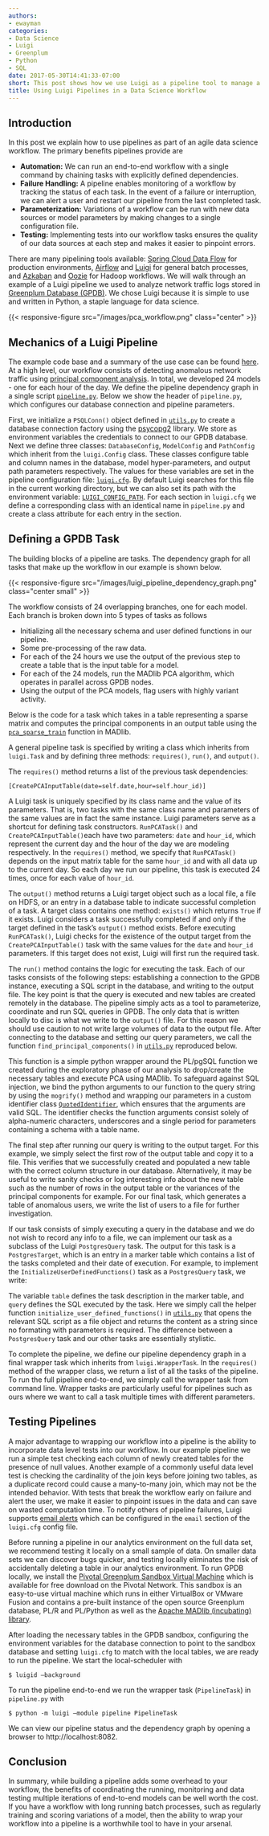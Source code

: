 ```yaml
---
authors:
- ewayman
categories:
- Data Science
- Luigi
- Greenplum
- Python
- SQL
date: 2017-05-30T14:41:33-07:00
short: This post shows how we use Luigi as a pipeline tool to manage a data science workflow.  We walk through an example analyzing network traffic logs.
title: Using Luigi Pipelines in a Data Science Workflow
---
```


## Introduction

In this post we explain how to use pipelines as part of an agile data science workflow.  The primary benefits pipelines provide are

* **Automation:** We can run an end-to-end workflow with a single command by chaining tasks with explicitly defined dependencies.
* **Failure Handling:** A pipeline enables monitoring of a workflow by tracking the status of each task. In the event of a failure or interruption, we can alert a user and restart our pipeline from the last completed task.
* **Parameterization:** Variations of a workflow can be run with new data sources or model parameters by making changes to a single configuration file. 
* **Testing:** Implementing tests into our workflow tasks ensures the quality of our data sources at each step and makes it easier to pinpoint errors.

There are many pipelining tools available: [Spring Cloud Data Flow](http://cloud.spring.io/spring-cloud-dataflow/) for production environments, [Airflow](https://airflow.incubator.apache.org/) and [Luigi](https://luigi.readthedocs.io/en/stable/) for general batch processes, and [Azkaban](https://azkaban.github.io/) and [Oozie](http://oozie.apache.org/) for Hadoop workflows.  We will walk through an example of a Luigi pipeline we used to analyze network traffic logs stored in [Greenplum Database (GPDB)](http://greenplum.org/).  We chose Luigi because it is simple to use and written in Python, a staple language for data science. 

{{< responsive-figure src="/images/pca_workflow.png" class="center" >}}

## Mechanics of a Luigi Pipeline

The example code base and a summary of the use case can be found [here](https://github.com/ericwayman/luigi_gdb_pipeline_demo).  At a high level, our workflow consists of detecting anomalous network traffic using [principal component analysis](https://en.wikipedia.org/wiki/Principal_component_analysis).  In total, we developed 24 models - one for each hour of the day.  We define the  pipeline dependency graph  in a single script [```pipeline.py```](https://github.com/ericwayman/luigi_gdb_pipeline_demo/blob/master/pca_pipeline/pipeline.py).  Below we show the header of ```pipeline.py```, which configures our database connection and pipeline parameters.

<script src="https://gist.github.com/ericwayman/250263a2bf87069cb15d9014d0829296.js"></script>

First, we initialize a ```PSQLConn()``` object defined in [```utils.py```](https://github.com/ericwayman/luigi_gdb_pipeline_demo/blob/master/pca_pipeline/utils.py#L24-L41) to create a database connection factory using the [psycopg2](https://github.com/psycopg/psycopg2) library.  We store as environment variables the credentials to connect to our GPDB database.  Next we define three classes: ```DatabaseConfig```, ```ModelConfig``` and ```PathConfig``` which inherit from the ```luigi.Config``` class.  These classes configure table and column names in the database, model hyper-parameters, and output path parameters respectively. The values for these variables are set in the pipeline configuration file: [```luigi.cfg```](https://github.com/ericwayman/luigi_gdb_pipeline_demo/blob/master/pca_pipeline/luigi.cfg).  By default Luigi searches for this file in the current working directory, but we can also set its path with the environment variable: [```LUIGI_CONFIG_PATH```](http://luigi.readthedocs.io/en/stable/configuration.html).  For each section in ```luigi.cfg``` we define a corresponding class with an identical name in ```pipeline.py``` and create a class attribute for each entry in the section.

## Defining a GPDB Task

The building blocks of a pipeline are tasks.  The dependency graph for all tasks that make up the workflow in our example is shown below.

{{< responsive-figure src="/images/luigi_pipeline_dependency_graph.png" class="center small" >}}

The workflow consists of 24 overlapping branches, one for each model.  Each branch is broken down into 5 types of tasks as follows

* Initializing all the necessary schema and user defined functions in our pipeline.
*  Some pre-processing of the raw data.
* For each of the 24 hours we  use the output of the previous step to create a table that is the input table for a model.
* For each of the 24 models, run the MADlib PCA algorithm, which operates in parallel across GPDB nodes.
* Using the output of the PCA models, flag users with highly variant activity.


Below is the code for a task which takes in a table representing a sparse matrix and computes the principal components in an output table using the [```pca_sparse_train```](https://madlib.incubator.apache.org/docs/latest/group__grp__pca__train.html) function in MADlib.  
<script src="https://gist.github.com/ericwayman/283c252d20651e4c54c90d6a05c55df6.js"></script>


A general pipeline task is specified by writing a class which inherits from ```luigi.Task``` and by defining three methods: ```requires()```, ```run()```, and ```output()```.

The ```requires()``` method returns a list of the previous task dependencies: 
~~~~
[CreatePCAInputTable(date=self.date,hour=self.hour_id)]
~~~~
A Luigi task is uniquely specified by its class name and the value of its parameters.  That is, two tasks with the same class name and parameters of the same values are in fact the same instance.  Luigi parameters serve as a shortcut for defining task constructors.  ```RunPCATask()``` and ```CreatePCAInputTable()```each have two parameters: ```date``` and ```hour_id```, which represent the current day and the hour of the day we are modeling respectively.    In the ```requires()``` method, we  specify that ```RunPCATask()``` depends on the input matrix table for the same ```hour_id``` and with all data up to the current day.  So each day we run our pipeline, this task is executed 24 times, once for each value of ```hour_id```.

The ```output()``` method returns a Luigi target object such as a local file, a file on HDFS, or an entry in a database table to indicate successful completion of a task. A target class contains one method: ```exists()``` which returns ```True``` if it exists.  Luigi considers a task successfully completed if and only if the target defined in the task’s ```output()``` method exists.  Before executing  ```RunPCATask()```, Luigi checks for the existence of the output target from the ```CreatePCAInputTable()``` task with the same values for the ```date``` and ```hour_id``` parameters.  If this target does not exist, Luigi will first run the required task.

The ```run()``` method contains the logic for executing the task.  Each of our tasks consists of the following steps: establishing a connection to the GPDB instance, executing a SQL script in the database, and writing to the output file.  The key point is that the query is executed and new tables are created remotely in the database.  The pipeline simply acts as a tool to parameterize, coordinate and run SQL queries in GPDB.  The only data that is written locally to disc is what we write to the ```output()``` file.  For this reason we should use caution to not write large volumes of data to the output file.
After connecting to the database and setting our query parameters, we call the function ```find_principal_components()``` in [```utils.py```](https://github.com/ericwayman/luigi_gdb_pipeline_demo/blob/master/pca_pipeline/utils.py#L73-L82) reproduced below.
<script src="https://gist.github.com/ericwayman/d8d379335b069af5071ea24ae9ce8669.js"></script>

This function is a simple python wrapper around the PL/pgSQL function we created during the exploratory phase of our analysis to drop/create the necessary tables and execute PCA using MADlib.  To safeguard against SQL injection, we bind the python arguments to our function to the query string by using the ```mogrify()``` method and wrapping our parameters in a custom identifier class [```QuotedIdentifier```](https://github.com/ericwayman/luigi_gdb_pipeline_demo/blob/master/pca_pipeline/utils.py#L7-L22), which ensures that the arguments are valid SQL.  The identifier checks the function arguments consist solely of  alpha-numeric characters, underscores and a single period for parameters containing a schema with a table name.

The final step after running our query is writing to the output target.  For this example, we simply select the first row of the output table and copy it to a file.  This verifies that we successfully created and populated a new table with the correct column structure in our database.  Alternatively, it may be useful to write sanity checks or log interesting info about the new table such as the number of rows in the output table or the variances of the principal components for example.  For our final task, which generates a table of anomalous users, we write the list of users to a file for further investigation.

If our task consists of simply executing a query in the database and we do not wish to record any info to a file, we can implement our task as a subclass of the Luigi ```PostgresQuery``` task.  The output for this task is a ```PostgresTarget```, which is an entry in a marker table which contains a list of the tasks completed and their date of execution.  For example, to implement the ```InitializeUserDefinedFunctions()```  task as a ```PostgresQuery``` task, we write:

<script src="https://gist.github.com/ericwayman/738cacc74dcc54f83fe3dc874d5cdc37.js"></script>

The variable ```table``` defines the task description in the marker table, and ```query``` defines the SQL executed by the task.  Here we simply call the helper function ```initialize_user_defined_functions()``` in [```utils.py```](https://github.com/ericwayman/luigi_gdb_pipeline_demo/blob/master/pca_pipeline/utils.py#L48-L52) that opens the relevant SQL script as a file object and returns the content as a string since no formating with parameters is required.  The difference between a ```PostgresQuery``` task and our other tasks are essentially stylistic.

To complete the pipeline, we define our pipeline dependency graph in a final wrapper task which inherits from ```luigi.WrapperTask```.  In the ```requires()``` method of the wrapper class, we return a list of all the tasks of the pipeline.  To run the full pipeline end-to-end, we simply call the wrapper task from command line.  Wrapper tasks are particularly useful for pipelines such as ours where we want to call a task multiple times with different parameters.
<script src="https://gist.github.com/ericwayman/111f8fd9c45b7519f78a9a8168ec408b.js"></script>
    
## Testing Pipelines

A major advantage to wrapping our workflow into a pipeline is the ability to incorporate data level tests into our workflow.  In our example pipeline we run a simple test checking each column of newly created tables for the presence of null values.  Another example of a commonly useful data level test is checking the cardinality of the join keys before joining two tables, as a duplicate record could cause a many-to-many join, which may not be the intended behavior.  With tests that break the workflow early on failure and alert the user, we make it easier to pinpoint issues in the data and can save on wasted computation time.  To notify others of pipeline failures, Luigi supports [email alerts](http://luigi.readthedocs.io/en/stable/configuration.html#email)  which can be configured in the ```email``` section of the ```luigi.cfg``` config file.  

Before running a pipeline in our analytics environment on the full data set, we recommend testing it locally on a small sample of data.  On smaller data sets we can discover bugs quicker, and testing locally eliminates the risk of accidentally deleting a table in our analytics environment. To run GPDB locally, we install the [Pivotal Greenplum Sandbox Virtual Machine](https://network.pivotal.io/products/pivotal-gpdb#/releases/567/file_groups/337) which is available for free download on the Pivotal Network.   This sandbox is an easy-to-use virtual machine which runs in either VirtualBox or VMware Fusion  and contains a pre-built instance of the open source Greenplum database, PL/R and PL/Python as well as the [Apache MADlib (incubating) library](http://madlib.incubator.apache.org/).  

After loading the necessary tables in the GPDB sandbox, configuring the environment variables for the database connection to point to the sandbox database and setting ```luigi.cfg``` to match with the local tables, we are ready to run the pipeline.  We start the local-scheduler with
~~~
$ luigid —background
~~~
To run the pipeline end-to-end we run the wrapper task (```PipelineTask```) in ```pipeline.py``` with
~~~
$ python -m luigi —module pipeline PipelineTask
~~~
We can view our pipeline status and the dependency graph by opening a browser to http://localhost:8082.  

## Conclusion

In summary, while building a pipeline adds some overhead to your workflow, the benefits of coordinating the running, monitoring and data testing multiple iterations of end-to-end models can be well worth the cost.  If you have a workflow with long running batch processes, such as regularly training and scoring variations of a model, then the ability to wrap your workflow into a pipeline is a worthwhile tool to have in your arsenal.

 
